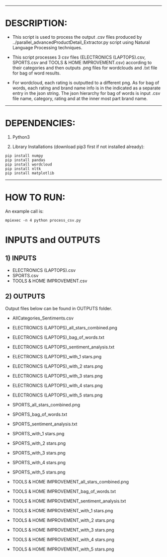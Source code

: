 ------------------------------
# DESCRIPTION:

- This script is used to process the output .csv files produced by ../parallel_advancedProductDetail_Extractor.py script using Natural Language Processing techniques.

- This script processes 3 csv files (ELECTRONICS (LAPTOPS).csv, SPORTS.csv and TOOLS & HOME IMPROVEMENT.csv) according to their categories and then outputs .png files for wordclouds and .txt file for bag of word results.

- For wordcloud, each rating is outputted to a different png. As for bag of words, each rating and brand name info is in the indicated as a separate entry in the json string. The json hierarchy for bag of words is input .csv file name, category, rating and at the inner most part brand name.

------------------------------
# DEPENDENCIES:

1) Python3

2) Library Installations (download pip3 first if not installed already):
```
pip install numpy
pip install pandas
pip install wordcloud
pip install nltk
pip install matplotlib
```
------------------------------
# HOW TO RUN:
An example call is:  
```
mpiexec -n 4 python process_csv.py
```
# INPUTS and OUTPUTS
  
## 1) INPUTS  
  
 - ELECTRONICS (LAPTOPS).csv  
 - SPORTS.csv  
 - TOOLS & HOME IMPROVEMENT.csv  
  
## 2) OUTPUTS  

Output files below can be found in OUTPUTS folder.  

- AllCategories_Sentiments.csv  
  
- ELECTRONICS (LAPTOPS)_all_stars_combined.png  
- ELECTRONICS (LAPTOPS)_bag_of_words.txt  
- ELECTRONICS (LAPTOPS)_sentiment_analysis.txt  
- ELECTRONICS (LAPTOPS)_with_1 stars.png  
- ELECTRONICS (LAPTOPS)_with_2 stars.png  
- ELECTRONICS (LAPTOPS)_with_3 stars.png  
- ELECTRONICS (LAPTOPS)_with_4 stars.png  
- ELECTRONICS (LAPTOPS)_with_5 stars.png  

- SPORTS_all_stars_combined.png  
- SPORTS_bag_of_words.txt  
- SPORTS_sentiment_analysis.txt  
- SPORTS_with_1 stars.png  
- SPORTS_with_2 stars.png  
- SPORTS_with_3 stars.png  
- SPORTS_with_4 stars.png  
- SPORTS_with_5 stars.png  
  
- TOOLS & HOME IMPROVEMENT_all_stars_combined.png  
- TOOLS & HOME IMPROVEMENT_bag_of_words.txt  
- TOOLS & HOME IMPROVEMENT_sentiment_analysis.txt  
- TOOLS & HOME IMPROVEMENT_with_1 stars.png  
- TOOLS & HOME IMPROVEMENT_with_2 stars.png  
- TOOLS & HOME IMPROVEMENT_with_3 stars.png  
- TOOLS & HOME IMPROVEMENT_with_4 stars.png  
- TOOLS & HOME IMPROVEMENT_with_5 stars.png  